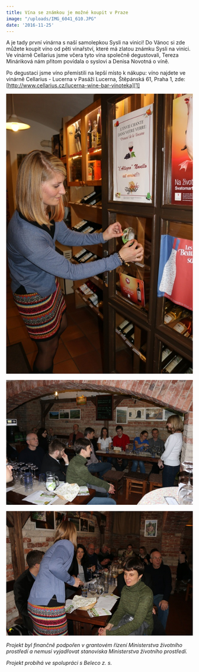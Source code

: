 ```yaml
---
title: Vína se známkou je možné koupit v Praze
image: "/uploads/IMG_6041_610.JPG"
date: '2016-11-25'
---
```

A je tady první vinárna s naší samolepkou Sysli na vinici! Do Vánoc si
zde můžete koupit víno od pěti vinařství, které má zlatou známku Sysli
na vinici. Ve vinárně Cellarius jsme včera tyto vína společně
degustovali, Tereza Mináriková nám přitom povídala o syslovi a Denisa
Novotná o víně.

Po degustaci jsme víno přemístili na lepší místo k nákupu: víno najdete
ve vinárně Cellarius - Lucerna v Pasáži Lucerna, Štěpánská 61, Praha 1,
zde: [http://www.cellarius.cz/lucerna-wine-bar-vinoteka][1]

![](/uploads/IMG_6039_610.JPG)

![](/uploads/IMG_6044_610.JPG)

![](/uploads/IMG_6047_610.JPG)

*Projekt byl finančně podpořen v grantovém řízení Ministerstva životního prostředí a nemusí vyjadřovat stanoviska Ministerstva životního prostředí.*

*Projekt probíhá ve spolupráci s Beleco z. s.*


[1]: http://www.cellarius.cz/lucerna-wine-bar-vinoteka
